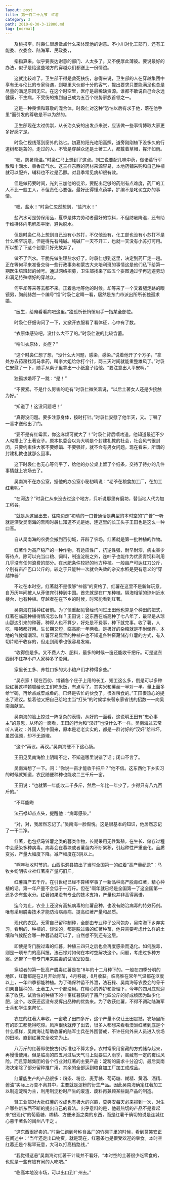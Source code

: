 ```yaml
---
layout: post
title: 第一百二十九节　红薯
category: 3
path: 2010-8-30-3-12800.md
tag: [normal]
---
```


　　及桃报李。时袅仁很想做点什么来体现他的谢意。不小川对化工部门，还有工能委、农委会、陆海军、民政委，，

　　掐指算来。似乎要表达谢意的部门、人太多了。又不便厚此薄彼。要说最好的办法，似乎是给这些地方的穿越众们都送上一份情谊。

　　这就比较难了。卫生部干得是救死扶伤，总得来说，卫生部的人在穿越集团中享有无与伦比的专家待遇，到哪里大伙都十分的客气，提出要求只要能满足也总是尽量的满足原因无它。在这个时空里，医疗是最稀缺资源。谁都不敢说自己会永远健康，不生病，不受伤的挨到自己成为五百个权势家族首领之一。

　　这是一种畏惧和尊敬的混合体，时袅仁对这种“恐怕以后有求于他，落在他手里”而引发的尊敬是不以为然的。

　　卫生部现在太过优崇，从长治久安的出发点来说，应该做一些事情博取大家更多好感才是。

　　时袅仁视线落到窗外的路匕。初夏的阳光艳阳高照，道旁刚刚植下没多久的行道树都是蔫的。走过的人，不管是穿越众还是土著工人，都戴着草帽，挥汗如雨。

　　“嗯，防暑降温。”时袅仁马上想到了这点。刘三说要配几味中药，做诸葛行军散和十滴水、善香正气水。这三样东西的药材来源容易，本地药铺采购和自己种植就可以配齐，辅料也不过是乙醇。对县季常见病却很有效。

　　但是做药要时间，光刘三加他的徒弟，要配出足够的药剂有点难度，药厂的工人不比一般工人，不但责任心要强，最好还得懂点药学，扩编不是叱诧立办的事情。

　　“嗯，盐水！”时袅仁忽然想到，“盐汽水！”

　　盐汽水可是劳保用品，夏季是体力劳动者最好的饮料，不但防暑降温，还有助于维持体内电解质平衡，避免脱水。

　　但是时袅仁马上想到自己没有小苏打，不仅他没有，化工部也没有小苏打不是什么稀罕玩意，但是得先有纯碱。纯碱厂一天不开工，也就一天没有小苏打可用。所以想了下这个创意只好先放弃了。

　　做不了汽水。干脆先做生理盐水好了。时袅仁想到这里，决定到药厂走一趟。正在等何平来准备交待一些行政事务和蒙古大夫培利班的事情这是他们私下给第一期医生培班起的绰号。通过网络招募，卫生部找来了四五个妄图通过学再逃避劳动和满足特殊嗜好的穿越众。

　　何平却等来等去都不来。正着急地等他的时候。却等来了一个叉着腿走路的眼镜男，胸前赫然一个编号“馏”时袅仁定睛一看，居然是东门市派出所所长独孤求婚。

　　“医生，给俺看看病吧这里。”独孤所长悄悄用手一指某全部位。

　　时袅仁仔细询问了一下，又掀开衣服看了看体征，心中有了数。

　　“衣原体感染吧，没什么大不了的。”时袅仁说的比较含蓄。

　　“啥叫衣原体，炎症？”

　　“这个时袅仁想了想，“没什么大问题，感染，感染。”说着他开了个方子，“拿处方去药房找河马拿药，叫李大姐给你打个针，两三天时间就能重整雄风了。”时袅仁安慰了一下，随手从桌子里拿出一小纸盒子给他。“要注意出入平安啊。”

　　独孤求婚吓了一跳：“是！”

　　“不要紧。不是什么厉害的毛有”时袅仁微笑着说，“以后土著女人还是少接触为好。”

　　“知道了！这没问题吧！”

　　“真得没问题。要多注意身体，按时打针。”时袅仁安慰了他半天，又。丁嘱了一番才送他出了门。

　　“要不是有红霉素，你这麻烦可就大了！”时袅仁背后嘀咕道。他知道最近不少人勾搭上了土著女子。原本执委会以为大明是个封建礼教的社会，社会风气很封闭，只要约束住大家不要嫖娼、不要强奸，就不会有男女问题。现在看来，所谓的封建礼教也就那么回事。

　　这下时袅仁也无心等何平了，给他的办公桌上留了个纸条，交待了待办的几件事情就上农场去了。

　　吴南海不在办公室，据他的办公室小秘初晴说：“老爷在粮食加工厂，在加工红薯呢。”

　　“在河边？”时袅仁从来没去过这个地方，只听说那里有磨坊，替当地人代为加工稻谷。

　　“就是从这里出去，往南边走”初晴的一口普通话是典型的本时空的“广普”一听就是深受吴南海的熏陶时袅仁知道不光是她，连这里的长工头子王田也是这么一种口音。

　　自从吴南海的农委会搬到百仞城，开辟了农场。红著就是第一批种植的作物。

　　红著作为高产稳产的一种作物，有适应性广，抗逆性强，耐早耐漆，病虫害少等待点。除可以充当口粮、饲料，制造淀粉之外，连叶子也能作为优质青饲料利用几乎没有任何浪费的部分。在水肥条件较好的地方种植。一般亩产可达红刀公斤，个别有亩产巴口公斤的。较之于只能种一次就会失效的杂交水稻是更有意义的“穿越神器”

　　不过在本时空。红著就不是很够“神器”的资格了。红薯在这里不是新鲜玩意。自万历年间被人从菲律宾引种到中国。首先就是在广东种植。隔海相望的琼州近水楼台，也有种植。穿越者在在下乡的时候，时常能看到红著。

　　吴南海在播种红著前。为了慎重起见曾经询问过王田他也算是个种田的把式，红著在临高种植得情况怎么样？王田说：这东西在临高种了七八年了，最早是从琼山那边引来的种著，种得人也不算少，好处是不费事，种下就完事。收了薯，人吃，喂猪都好用。生长期又短，临高能一年两收。是极好的杂粮就是不耐储存。本地的气候偏潮湿。红薯容易腐里的种植户也不知道各种窖藏储存红薯的方式，有入切片晒干收存的，但走到雨季也很容易发霉。

　　“收得倒是多。又不费人力、肥料，最多的时候一亩还能收千把斤。可是这东西耐不住存小户人家种多了没用。

　　家里长工多、养牲口多的大小粮户们才种得多些。”

　　“吴东家！现在百仞、博铺各个庄子上用的长工、短工这么多，倒是可以多种些红薯这样顿顿给长工们吃米饭，有点亏了。其实米和薯丝一半对一半。量上面多给半碗，再给点咸菜咸鱼的。已经是农忙的伙食了。很省粮食的。”王田很热心的提出了建议。接着他又把自己给地主当“打头”的时候学来替东家省钱的招数一一向吴南海献宝。

　　吴南海的脸上掠过一阵复杂的表情，从好的一面看，这说明王田有“忠心事主”的意思，从坏的一面看，王田的行为和“汉奸”也没什么不一样。吴南海过去常听人说过：外国人到中国来，原本是老老实实的，都是一群讨好的“汉奸”给带坏。虽然偏颇，却不无道理。

　　“这个“再议。再议。”吴南海硬不下这心肠。

　　王田见吴南海脸上阴晴不定，不知道哪里说错了话；闭口不言了。

　　吴南海想了一下。问：“你说一亩才能收千把斤？”他不信。这东西他下乡实习的时候就知道，农民随便种种也能收二三千斤一亩。

　　王田说：“也就第一年能收二千多斤，然后一年比一年少了。少得只有八九百斤的。”

　　“不耳能晦

　　法石禄却点点头，提醒他：“病毒感染。”

　　“对，对，我居然忘记了。”吴南海一脸惭愧。这是很基本的知识，他居然忘记了一干二净。

　　红著，也包括马铃薯之类的暮类作物，长期采用无性繁殖，在生长、储存过程中会感染多种病毒。病毒会在暮块或者薯苗内不断累积，引起种性严重退化。品质变劣，产量大幅度下降。减产幅度在3阴以上。

　　"啊年秋收时节的。山西洪洞县搞出了当时全国第一的红着“高产量纪录”：马牧乡纷明农业社红著亩产量巧旧斤。

　　红薯亩产五千斤。在引世纪已经不算稀罕事了一新品种高产脱毒红著，精心种植的话。第一年产量不会低于一万斤。但在"啊年就已经是全国第一了这全国第一还多少有些水分。红著如果没有专业的技术支持，产量也并非高得离谱。

　　迄今为止，农业上还没有高抗病毒的红薯品种，也没有防治病毒的特效药剂。唯有采用脱毒技术才能防治病毒病、提高红著产量和品质。

　　现代的农民。无需自己留种制种，全部由专业种子公司包办，吴南海下乡弃实习，看到的、种植的、谈论的，都是脱过毒的红著种苗，他只需要考虑什么样的土壤和气候配合哪一种暮苗就可以了，自然想不到还有这层。

　　即使是专门脱过毒的红暮，种植三四只之后也会再度感染而退化。如何脱毒，则是一项专门的高科技。法石禄对如何在本时空解决这个。问题，考虑过多种方案。还带了一套专门用来脱毒的试验室设备。

　　穿越者的第一批高产脱毒红薯是在"8年的十二月种下的。一般在四季分明的地区，红薯都是在2月开始育苗，4月移栽，8月收获。临高胜在常年气温都在沤度以上，一年四季都能种植。为了确保种苗不外泄，法石禄、吴南海等农委会的骨干们亲自播种的，土著工人一个都没用。在精心的养护和管理下，今年的四月底就迎来了收获。试验性的种植下的十亩红暮获的了亩产化四公斤的好成绩因为缺少化肥，这个。收获还远没有发挥出品种的优势来。为了收获红薯，不得不调动陆海军士兵和学生来帮忙。

　　农庄的红著大丰收，一亩收了田四多斤，这个产量不仅让王田震撼，农场里所有的职工都觉得吃惊。风声很快就传了出去，很多人都想来看看澳洲红著到底是个什么模样，吴南海让帮助收薯的陆军士兵在外围警戒，不许任何外来人员进入农场的田地，直到红薯完全收完为止。

　　八万斤的红著即使按古代标准也不算太多。农村常采用窖藏的方式储存起来，再慢慢使用。但是临高的四五月过后天气马上就要进入雨季，窖藏有一定的霉烂风险。而且穿越集团的各个行业对红著的主要产品：淀粉的需求十分迫切。最后吴南海决定除了部分留种推广用，其余的全部运到粮食加工厂加工成成品。

　　红薯能生产的产品很多：粉条、粉丝、麦芽糖、葡苟糖、糊精、黄酒、酒精、酱油”实际上万变不离其中，主要就是淀粉的衍生产品。因此吴南海确定红著加工以制造淀粉为主，利用制淀粉时严生的废渣、废料再兼顾某些副产品的制造。

　　轻工业部对大批红薯的收成也有极大的兴趣，莫笑安每天必来报到一次，对生产哪些新东西不断的提出自己的看法。出乎意料的是，他最热切的产品不是看起来“很现代”的葡萄糖、糊精、方便米面之类的东西，而是红薯干确切的说是连城红心暮干著名的闽州八干之 。

　　“这东西很好卖的。”时袅仁跑到号称食品厂的竹棚子里的时候，看到莫笑安正在阐述中：“当年还走出口物资，就是现在，红暮条也是很受欢迎的零食。本时空红暮还是个稀罕玩意，大可以打高档路线，”

　　“我觉得这悬”吴南海对红著干计哉并不看好，“本时空的土著很少吃零食的，也就是一些有钱有闲的人吃吧。”

　　“临高本地没市场，可以出口到广州去。”